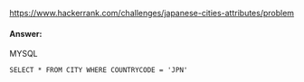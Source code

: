 https://www.hackerrank.com/challenges/japanese-cities-attributes/problem

#### Answer:

MYSQL
```MYSQL
SELECT * FROM CITY WHERE COUNTRYCODE = 'JPN'
```
